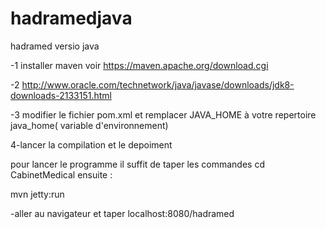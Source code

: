 # hadramedjava
hadramed versio java

-1 installer maven voir https://maven.apache.org/download.cgi

-2 http://www.oracle.com/technetwork/java/javase/downloads/jdk8-downloads-2133151.html 

-3 modifier le fichier pom.xml et remplacer JAVA_HOME  à votre repertoire java_home( variable d'environnement)

4-lancer la compilation et le depoiment 

pour lancer le programme il suffit de taper les commandes 
cd CabinetMedical  ensuite : 

mvn jetty:run

-aller au navigateur et taper  localhost:8080/hadramed
